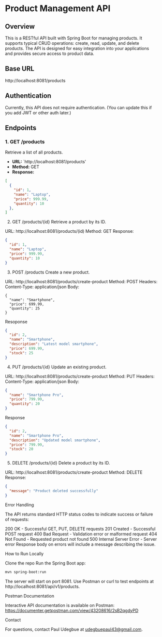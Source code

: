 # Product Management API

## Overview
This is a RESTful API built with Spring Boot for managing products. It supports typical CRUD operations: create, read, update, and delete products. The API is designed for easy integration into your applications and provides secure access to product data.

## Base URL
http://localhost:8081/products
## Authentication
Currently, this API does not require authentication. (You can update this if you add JWT or other auth later.)

## Endpoints

### 1. GET /products
Retrieve a list of all products.

- **URL:** `http://localhost:8081/products'
- **Method:** GET
- **Response:**
```json
[
  {
    "id": 1,
    "name": "Laptop",
    "price": 999.99,
    "quantity": 10
  },
]
```
2. GET /products/{id}
Retrieve a product by its ID.

URL: http://localhost:8081/products/(id)
Method: GET
Response:
```json
{
  "id": 1,
  "name": "Laptop",
  "price": 999.99,
  "quantity": 10
}
```
3. POST /products
Create a new product.

URL: http://localhost:8081/products/create-product
Method: POST
Headers: Content-Type: application/json
Body:
```
{
  "name": "Smartphone",
  "price": 699.99,
  "quantity": 25
}
```
Resoponse
```json
{
  "id": 2,
  "name": "Smartphone",
  "description": "Latest model smartphone",
  "price": 699.99,
  "stock": 25
}
```
4. PUT /products/{id}
Update an existing product.

URL: http://localhost:8081/products/create-product
Method: PUT
Headers: Content-Type: application/json
Body:
```json
{
  "name": "Smartphone Pro",
  "price": 799.99,
  "quantity": 20
}
```
Response
```json
{
  "id": 2,
  "name": "Smartphone Pro",
  "description": "Updated model smartphone",
  "price": 799.99,
  "stock": 20
}
```
5. DELETE /products/{id}
Delete a product by its ID.

URL: http://localhost:8081/products/create-product
Method: DELETE
Response:
```json
{
  "message": "Product deleted successfully"
}
```
Error Handling

The API returns standard HTTP status codes to indicate success or failure of requests:

200 OK - Successful GET, PUT, DELETE requests
201 Created - Successful POST request
400 Bad Request - Validation error or malformed request
404 Not Found - Requested product not found
500 Internal Server Error - Server error
Response body on errors will include a message describing the issue.

How to Run Locally

Clone the repo
Run the Spring Boot app:
```bash
mvn spring-boot:run
```
The server will start on port 8081.
Use Postman or curl to test endpoints at http://localhost:8081/api/v1/products.

Postman Documentation

Interactive API documentation is available on Postman:
https://documenter.getpostman.com/view/43208616/2sB2qgdyPD



Contact

For questions, contact Paul Udegbue at udegbuepaul43@gmail.com.








